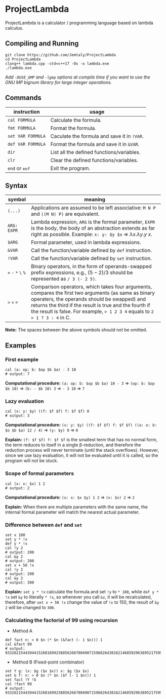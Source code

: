 # ProjectLambda

ProjectLambda is a calculator / programming language based on lambda calculus.

## Compiling and Running

```
git clone https://github.com/Jemtaly/ProjectLambda
cd ProjectLambda
clang++ lambda.cpp -std=c++17 -Os -o lambda.exe
./lambda.exe
```

*Add `-DUSE_GMP` and `-lgmp` options at compile time if you want to use the GNU MP bignum library for large integer operations.*

## Commands

| instruction | usage |
| --- | --- |
| `cal FORMULA` | Calculate the formula. |
| `fmt FORMULA` | Format the formula. |
| `set VAR FORMULA` | Caculate the formula and save it in `!VAR`. |
| `def VAR FORMULA` | Format the formula and save it in `&VAR`. |
| `dir` | List all the defined functions/variables. |
| `clr` | Clear the defined functions/variables. |
| `end` or <kbd>eof</kbd> | Exit the program. |

## Syntax

| symbol | meaning |
| --- | --- |
| `(...)` | Applications are assumed to be left associative: `M N P` and `((M N) P)` are equivalent. |
| `ARG: EXPR` | Lambda expression, `ARG` is the formal parameter, `EXPR` is the body, the body of an abstraction extends as far right as possible. Example: `x: y: $y $x` => $\lambda x.\lambda y.y\ x$. |
| `$ARG` | Formal parameter, used in lambda expressions. |
| `&VAR` | Call the function/variable defined by `def` instruction. |
| `!VAR` | Call the function/variable defined by `set` instruction. |
| `+` `-` `*` `\` `%` | Binary operators, in the form of operands-swapped prefix expressions, e.g., $(5-2)/3$ should be represented as `/ 3 (- 2 5)`. |
| `>` `<` `=` | Comparison operators, which takes four arguments, compares the first two arguments (as same as binary operaters, the operands should be swapped) and returns the third if the result is true and the fourth if the result is false. For example, `> 1 2 3 4` equals to `2 > 1 ? 3 : 4` in C. |

**Note:** The spaces between the above symbols should not be omitted.

## Examples

### First example

```
cal (a: op: b: $op $b $a) - 3 10
# output: 7
```

**Computational procedure:** `(a: op: b: $op $b $a) 10 - 3` => `(op: b: $op $b 10)` => `(b: - $b 10) 3` => `- 3 10` => `7`

### Lazy evaluation

```
cal (x: y: $y) ((f: $f $f) f: $f $f) 0
# output: 3
```

**Computational procedure:** `(x: y: $y) ((f: $f $f) f: $f $f) ((a: o: b: $o $b $a) 12 / 4)` => `(y: $y) 0` => `0`

**Explain:** `(f: $f $f) f: $f $f` is the smallest term that has no normal form, the term reduces to itself in a single β-reduction, and therefore the reduction process will never terminate (until the stack overflows). However, since we use lazy evaluation, it will not be evaluated until it is called, so the program will not be stuck.

### Scope of formal parameters

```
cal (x: x: $x) 1 2
# output: 2
```

**Computational procedure:** `(x: x: $x $y) 1 2` => `(x: $x) 2` => `2`

**Explain:** When there are multiple parameters with the same name, the internal formal parameter will match the nearest actual parameter.

### Difference between `def` and `set`

```
set x 100
set y * !x
def y * !x
cal !y 2
# output: 200
cal &y 2
# output: 200
set x + 50 !x
cal !y 2
# output: 200
cal &y 2
# output: 300
```

**Explain:** `set y * !x` calculate the formula and set `!y` to `* 100`, while `def y * !x` set `&y` to literally `* !x`, so whenever you call `&z`, it will be recalculated, therefore, after `set x + 50 !x` change the value of `!x` to 150, the result of `&y 2` will be changed to `300`.

### Calculating the factorial of 99 using recursion

- Method A

```
def fact n: > 0 $n (* $n (&fact (- 1 $n))) 1
cal &fact 99
# output: 933262154439441526816992388562667004907159682643816214685929638952175999932299156089414639761565182862536979208272237582511852109168640000000000000000000000
```

- Method B (Fixed-point combinator)

```
set Y g: (x: $g ($x $x)) x: $g ($x $x)
set G f: n: > 0 $n (* $n ($f (- 1 $n))) 1
set fact !Y !G
cal !fact 99
# output: 933262154439441526816992388562667004907159682643816214685929638952175999932299156089414639761565182862536979208272237582511852109168640000000000000000000000
```
